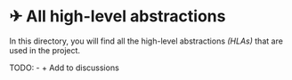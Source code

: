 # ✈ All high-level abstractions

In this directory, you will find all the high-level abstractions _(HLAs)_ that are used in the project.

TODO: - + Add to discussions

